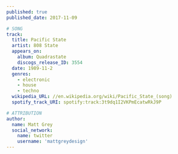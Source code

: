 ```yaml
---
published: true
published_date: 2017-11-09

# SONG
track:
  title: Pacific State
  artist: 808 State
  appears_on:
    album: Quadrastate
    discogs_release_ID: 3554
  date: 1989-11-2
  genres:
    - electronic
    - house
    - techno
  wikipedia_URL: //en.wikipedia.org/wiki/Pacific_State_(song)
  spotify_track_URI: spotify:track:3t9dq1I2VKPmEcatwRkJ9P

# ATTRIBUTION
author:
  name: Matt Grey
  social_network:
    name: twitter
    username: 'mattgreydesign'
---
```


